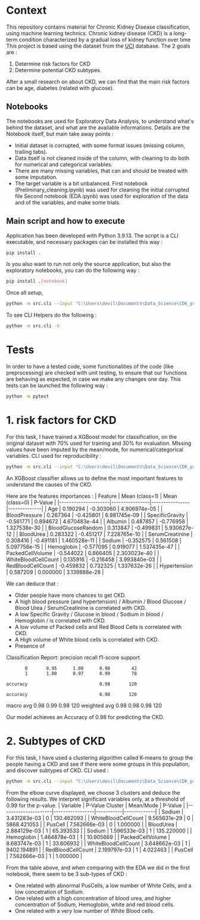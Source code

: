# Context
This repository contains material for Chronic Kidney Disease classification, using machine learning technics. 
Chronic kidney disease (CKD) is a long-term condition characterized by a gradual loss of kidney function over time
This project is based using the dataset from the [UCI](https://archive.ics.uci.edu/dataset/336/chronic+kidney+disease) database.
The 2 goals are :
1. Determine risk factors for CKD
2. Determine potential CKD subtypes.

After a small research on about CKD, we can find that the main risk factors can be age, diabetes (related with glucose).


## Notebooks
The notebooks are used for Exploratory Data Analysis, to understand what's behind the dataset, and what are the available informations.
Details are the Notebook itself, but main take away points :
- Initial dataset is corrupted, with some format issues (missing column, trailing tabs).
- Data itself is not cleaned inside of the column, with cleaning to do both for numerical and categorical variables.
- There are many missing variables, that can and should be treated with some imputation.
- The target variable is a bit unbalanced.
First notebook (Preliminary_cleaning.ipynb) was used for cleaning the initial corrupted file
Second notebook (EDA.ipynb) was used for exploration of the data and of the variables, and make some trials.

## Main script and how to execute
Application has been developed with Python 3.9.13.
The script is a CLI executable, and necessary packages can be installed this way :
```bash
pip install .
```

Is you also want to run not only the source application, but also the exploratory notebooks, you can do the following way :
```bash
pip install .[notebook]
```


Once all setup,
```bash
python -m src.cli --input "C:\Users\devil\Documents\Data_Science\CDK_project\01.RAW_DATA\Chronic_Kidney_Disease\chronic_kidney_disease_full.xlsx" -t "Class" -a "classification"
```

To see CLI Helpers do the following :
```bash
python -m src.cli -h
```

# Tests
In order to have a tested code, some functionalities of the code (like preprocessing) are checked with unit testing, to ensure that our functions are behaving as expected, in case we make any changes one day.
This tests can be launched the following way :

```bash
python -m pytest
```

# 1. risk factors for CKD 
For this task, I have trained a XGBoost model for classification, on the original dataset with 70% used for training and 30% for evaluation. MIssing values have been imputed by the mean/mode, for numerical/categorical variables.
CLI used for reproducibility :
```bash
python -m src.cli --input "C:\Users\devil\Documents\Data_Science\CDK_project\01.RAW_DATA\Chronic_Kidney_Disease\chronic_kidney_disease_full.xlsx" -t "Class" -a "classification"
```
An XGBoost classifier allows us to define the most important features to understand the causes of the CKD.



Here are the features importances :
| Feature             | Mean (class=1) | Mean (class=0) | P-Value      |
|---------------------|----------------|----------------|--------------|
| Age                 | 0.190294       | -0.303060      | 4.906974e-05 |
| BloodPressure       | 0.267364       | -0.425801      | 6.981745e-09 |
| SpecificGravity     | -0.561771      | 0.894672       | 4.670483e-44 |
| Albumin             | 0.487857       | -0.776958      | 1.327538e-30 |
| BloodGlucoseRandom  | 0.313847       | -0.499831      | 5.930627e-12 |
| BloodUrea           | 0.283322       | -0.451217      | 7.228765e-10 |
| SerumCreatinine     | 0.308416       | -0.491181      | 1.460528e-11 |
| Sodium              | -0.352575      | 0.561508       | 5.097756e-15 |
| Hemoglobin          | -0.577095      | 0.919077       | 1.537435e-47 |
| PackedCellVolume    | -0.544022      | 0.866405       | 2.303023e-40 |
| WhiteBloodCellCount | 0.135916       | -0.216458      | 3.993840e-03 |
| RedBloodCellCount   | -0.459832      | 0.732325       | 1.337632e-26 |
| Hypertension        | 0.587209       | 0.000000       | 3.139888e-28 |


We can deduce that :
- Older people have more chances to get CKD.
- A high blood pressure (and hypertension) / Albumin / Blood Glucose / Blood Urea / SerumCreatinine  is correlated with CKD.
- A low Specific Gravity / Glucose in blood / Sodium in blood / Hemoglobin / is correlated with CKD.
- A low volume of Packed cells and Red Blood Cells is correlated with CKD.
- A High volume of White blood cells is correlated with CKD.
- Presence of 



Classification Report:
              precision    recall  f1-score   support

           0       0.95      1.00      0.98        42
           1       1.00      0.97      0.99        78

    accuracy                           0.98       120

    accuracy                           0.98       120
   macro avg       0.98      0.99      0.98       120
weighted avg       0.98      0.98      0.98       120

Our model achieves an Accuracy of 0.98 for predicting the CKD.


# 2. Subtypes of CKD
For this task, I have used a clustering algorithm called K-means to group the people having a CKD and see if there were some groups in this population, and discover subtypes of CKD.
CLI used :
```bash
python -m src.cli --input "C:\Users\devil\Documents\Data_Science\CDK_project\01.RAW_DATA\Chronic_Kidney_Disease\chronic_kidney_disease_full.xlsx" -t "Class" -a "clustering"
```

From the elbow curve displayed, we choose 3 clusters and deduce the following results. We interpret significant variables only, at a threshold of 0.99 for the p-value.
| Variable            | P-Value Cluster | Mean/Mode | P-Value     |
|---------------------|-----------------|-----------|-------------|
| Sodium              | 3.431283e-03    | 0         | 130.462093  |
| WhiteBloodCellCount | 9.565631e-29    | 0         | 5868.421053 |
| PusCell             | 7.562666e-03    | 0         | 1.000000    |
| BloodUrea           | 2.884129e-03    | 1         | 65.393533   |
| Sodium              | 1.596533e-03    | 1         | 135.220000  |
| Hemoglobin          | 1.464878e-03    | 1         | 10.905669   |
| PackedCellVolume    | 8.683747e-03    | 1         | 33.606932   |
| WhiteBloodCellCount | 3.648662e-03    | 1         | 9402.194891 |
| RedBloodCellCount   | 2.199797e-03    | 1         | 4.022463    |
| PusCell             | 7.562666e-03    | 1         | 1.000000    |

From the table above, and when comparing with the EDA we did in the first notebook, there seem to be 3 sub-types of CKD :

- One related with abnormal PusCells, a low number of White Cells, and a low concetration of Sodium.
- One related with a high concentration of blood urea, and higher concentration of Sodium, Hemoglobin, white and red blood cells.
- One related with a very low number of White Blood cells.

